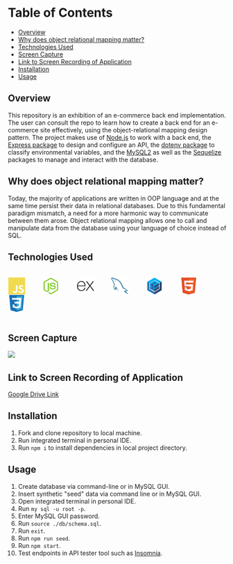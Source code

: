 # Table of Contents

  - [Overview](#overview)
  - [Why does object relational mapping matter?](#why-does-object-relational-mapping-matter)
  - [Technologies Used](#technologies-used)
  - [Screen Capture](#screen-capture)
  - [Link to Screen Recording of Application](#link-to-screen-recording-of-application)
  - [Installation](#installation)
  - [Usage](#usage)
  
## Overview
 This repository is an exhibition of an e-commerce back end implementation. The user can consult the repo to learn how to create a back end for an e-commerce site effectively, using the object-relational mapping design pattern. The project makes use of <a href="https://nodejs.org/en/" target="_blank">Node.js</a> to work with a back end, the <a href="https://www.npmjs.com/package/express" target="_blank">Express package</a> to design and configure an API, the <a href="https://www.npmjs.com/package/dotenv" target="_blank">dotenv package</a> to classify environmental variables, and the <a href="https://www.npmjs.com/package/mysql2" target="_blank">MySQL2</a> as well as the <a href="https://www.npmjs.com/package/sequelize" target="_blank">Sequelize</a> packages to manage and interact with the database.


## Why does object relational mapping matter?
 Today, the majority of applications are written in OOP language and at the same time persist their data in relational databases. Due to this fundamental paradigm mismatch, a need for a more harmonic way to communicate between them arose. Object relational mapping allows one to call and manipulate data from the database using your language of choice instead of SQL.
 
  ## Technologies Used
<div style="display: inline_block"><br>
  <img height="40" align="center" alt="Chris-Js" height="30" width="40" src="https://raw.githubusercontent.com/devicons/devicon/master/icons/javascript/javascript-plain.svg">
 &nbsp;&nbsp;&nbsp;&nbsp;&nbsp;&nbsp;&nbsp;&nbsp;
 <img height="40" align="center" alt="Chris-Node" height="30" width="40" src="https://raw.githubusercontent.com/devicons/devicon/master/icons/nodejs/nodejs-original.svg">
 &nbsp;&nbsp;&nbsp;&nbsp;&nbsp;&nbsp;&nbsp;&nbsp;
 <img height="40" align="center" alt="Chris-Express" height="30" width="40" src="https://raw.githubusercontent.com/devicons/devicon/master/icons/express/express-original.svg">
 &nbsp;&nbsp;&nbsp;&nbsp;&nbsp;&nbsp;&nbsp;&nbsp;
 <img height="40" align="center" alt="Chris-MySQL" height="30" width="40" src="https://raw.githubusercontent.com/devicons/devicon/master/icons/mysql/mysql-original.svg">
 &nbsp;&nbsp;&nbsp;&nbsp;&nbsp;&nbsp;&nbsp;&nbsp;
 <img height="40" align="center" alt="Chris-Sequelize" height="30" width="40" src="https://raw.githubusercontent.com/devicons/devicon/master/icons/sequelize/sequelize-original.svg">
 &nbsp;&nbsp;&nbsp;&nbsp;&nbsp;&nbsp;&nbsp;&nbsp;
  <img height="40" align="center" alt="Chris-HTML" height="30" width="40" src="https://raw.githubusercontent.com/devicons/devicon/master/icons/html5/html5-original.svg">
 &nbsp;&nbsp;&nbsp;&nbsp;&nbsp;&nbsp;&nbsp;&nbsp;
  <img height="40" align="center" alt="Chris-CSS" height="30" width="40" src="https://raw.githubusercontent.com/devicons/devicon/master/icons/css3/css3-original.svg">
  &nbsp;&nbsp;&nbsp;&nbsp;&nbsp;&nbsp;&nbsp;&nbsp;
</div>
  
</br>

## Screen Capture
![](https://user-images.githubusercontent.com/81927296/200155718-b33fa1bf-6313-4db9-8ad2-cafcbf984e17.gif)

## Link to Screen Recording of Application
[Google Drive Link](https://drive.google.com/file/d/1Dbh4QWcO7Wmhn6AkF-OH7cngSzKeRiR3/view?usp=share_link)

## Installation

  1. Fork and clone repository to local machine.
  2. Run integrated terminal in personal IDE.
  3. Run ```npm i``` to install dependencies in local project directory.
  
## Usage

  1. Create database via command-line or in MySQL GUI.
  2. Insert synthetic "seed" data via command line or in MySQL GUI.
  3. Open integrated terminal in personal IDE.
  4. Run ```my sql -u root -p```.
  5. Enter MySQL GUI password.
  6. Run ```source ./db/schema.sql```.
  7. Run ```exit```.
  8. Run ```npm run seed```.
  9. Run ```npm start```.
  10. Test endpoints in API tester tool such as [Insomnia](https://insomnia.rest/).
